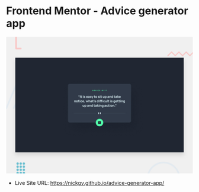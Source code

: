 # Frontend Mentor - Advice generator app

![Design preview for the Advice generator app coding challenge](./design/desktop-preview.jpg)

- Live Site URL: https://nickgv.github.io/advice-generator-app/
